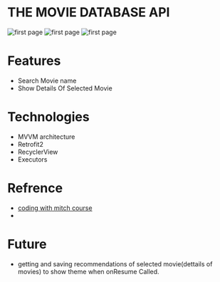 # THE MOVIE DATABASE API

  ![first page](https://github.com/nima-abdpoor/TMBD/blob/master/app/src/main/res/raw/1.jpg)
  ![first page](https://github.com/nima-abdpoor/TMBD/blob/master/app/src/main/res/raw/2.jpg)
  ![first page](https://github.com/nima-abdpoor/TMBD/blob/master/app/src/main/res/raw/3.jpg)

# Features
 - Search Movie name 
 - Show Details Of Selected Movie
 
# Technologies
 - MVVM architecture
 - Retrofit2
 - RecyclerView
 - Executors
 
# Refrence
 - [coding with mitch course](https://codingwithmitch.com/courses/rest-api-mvvm-retrofit2/)
 -

# Future
 - getting and saving recommendations of selected movie(dettails of movies) to show theme when onResume Called.
